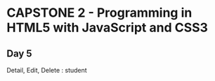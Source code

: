# CAPSTONE 2 - Programming in HTML5 with JavaScript and CSS3

## Day 5
Detail, Edit, Delete : student

[](create.png)

[](edit.png)

[](delete.png)